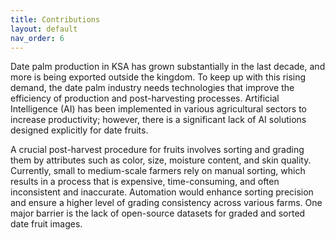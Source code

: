 ```yaml
---
title: Contributions
layout: default
nav_order: 6
---
```


Date palm production in KSA has grown substantially in the last decade, and more is being
exported outside the kingdom. To keep up with this rising demand, the date palm industry needs technologies that improve the efficiency of production and post-harvesting processes. Artificial Intelligence (AI) has been implemented in various agricultural sectors to increase productivity; however, there is a significant lack of AI solutions designed explicitly for date fruits.

A crucial post-harvest procedure for fruits involves sorting and grading them by attributes such as color, size, moisture content, and skin quality. Currently, small to medium-scale farmers rely on manual sorting, which results in a process that is expensive, time-consuming, and often inconsistent and inaccurate. Automation would enhance sorting precision and ensure a higher level of grading consistency across various farms.
One major barrier is the lack of open-source datasets for graded and sorted date fruit images. 
